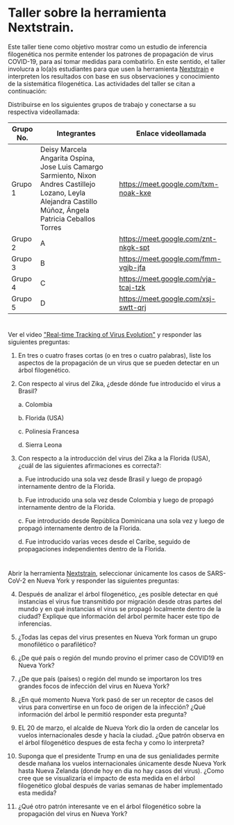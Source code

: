 # Taller sobre la herramienta Nextstrain.

Este taller tiene como objetivo mostrar como un estudio de inferencia filogenética nos permite entender los patrones de propagación de virus COVID-19, para así tomar medidas para combatirlo. En este sentido, el taller involucra a lo(a)s estudiantes para que usen la herramienta [Nextstrain](https://nextstrain.org/) e interpreten los resultados con base en sus observaciones y conocimiento de la sistemática filogenética. Las actividades del taller se citan a continuación:

Distribuirse en los siguientes grupos de trabajo y conectarse a su respectiva videollamada:

|Grupo No.|Integrantes|Enlace videollamada|
|---|---|---|
Grupo 1|Deisy Marcela Angarita Ospina, Jose Luis Camargo Sarmiento, Nixon Andres Castillejo Lozano, Leyla Alejandra Castillo Múñoz, Ángela Patricia Ceballos Torres|https://meet.google.com/txm-noak-kxe|
Grupo 2|A|https://meet.google.com/znt-nkgk-spt|
Grupo 3|B|https://meet.google.com/fmm-vgjb-jfa|
Grupo 4|C|https://meet.google.com/vja-tcaj-tzk|
Grupo 5|D|https://meet.google.com/xsj-swtt-qrj|

#

Ver el video ["Real-time Tracking of Virus Evolution"](https://youtu.be/Ok2iZ9-cUlk) y responder las siguientes preguntas:

1. En tres o cuatro frases cortas (o en tres o cuatro palabras), liste los aspectos de la propagación de un virus que se pueden detectar en un árbol filogenético.

2. Con respecto al virus del Zika, ¿desde dónde fue introducido el virus a Brasil?

   a. Colombia
   
   b. Florida (USA)
   
   c. Polinesia Francesa
   
   d. Sierra Leona

3. Con respecto a la introducción del virus del Zika a la Florida (USA), ¿cuál de las siguientes afirmaciones es correcta?:

   a. Fue introducido una sola vez desde Brasil y luego de propagó internamente dentro de la Florida.
   
   b. Fue introducido una sola vez desde Colombia y luego de propagó internamente dentro de la Florida.
   
   c. Fue introducido desde República Dominicana una sola vez y luego de propagó internamente dentro de la Florida.
   
   d. Fue introducido varias veces desde el Caribe, seguido de propagaciones independientes dentro de la Florida. 

#

Abrir la herramienta [Nextstrain](https://nextstrain.org/), seleccionar únicamente los casos de SARS-CoV-2 en Nueva York y responder las siguientes preguntas:

4. Después de analizar el árbol filogenético, ¿es posible detectar en qué instancias el virus fue transmitido por migración desde otras partes del mundo y en qué instancias el virus se propagó localmente dentro de la ciudad? Explique que información del árbol permite hacer este tipo de inferencias.   

5. ¿Todas las cepas del virus presentes en Nueva York forman un grupo monofilético o parafilético?

6. ¿De qué país o región del mundo provino el primer caso de COVID19 en Nueva York?

7. ¿De que país (países) o región del mundo se importaron los tres grandes focos de infección del virus en Nueva York?

8. ¿En qué momento Nueva York pasó de ser un receptor de casos del virus para convertirse en un foco de origen de la infección? ¿Qué información del árbol le permitió responder esta pregunta?

9. EL 20 de marzo, el alcalde de Nueva York dio la orden de cancelar los vuelos internacionales desde y hacía la ciudad. ¿Que patrón observa en el árbol filogenético despues de esta fecha y como lo interpreta?

10. Suponga que el presidente Trump en una de sus genialidades permite desde mañana los vuelos internacionales únicamente desde Nueva York hasta Nueva Zelanda (donde hoy en dia no hay casos del virus). ¿Como cree que se visualizaría el impacto de esta medida en el árbol filogenético global después de varias semanas de haber implementado esta medida?

11. ¿Qué otro patrón interesante ve en el árbol filogenético sobre la propagación del virus en Nueva York?
